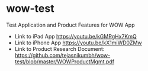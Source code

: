 # wow-test
Test Application and Product Features for WOW App

* Link to iPad App https://youtu.be/kGMRgHx7KmQ
* Link to iPhone App https://youtu.be/kX1miWD0ZMw
* Link to Product Research Document: https://github.com/tejasnikumbh/wow-test/blob/master/WOWProductMgmt.pdf
